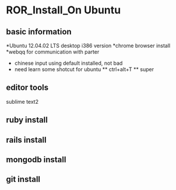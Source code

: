 ROR_Install_On Ubuntu
=====================

basic information
---------------------
*Ubuntu 12.04.02 LTS desktop i386 version 
*chrome browser install
*webqq for communication with parter
* chinese input using default installed, not bad
* need learn some shotcut for ubuntu
 ** ctrl+alt+T
 ** super

editor tools
-----------------
sublime text2

ruby install
-------------------

rails install
-------------------

mongodb install
-------------------

git install
--------------------
